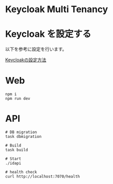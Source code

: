 # Keycloak Multi Tenancy

# Keycloak を設定する

以下を参考に設定を行います。

[Keycloakの設定方法](./keycloak/setup.md)

# Web

```
npm i
npm run dev
```

# API

```
# DB migration
task dbmigration

# Build
task build

# Start
./idapi

# health check
curl http://localhost:7070/health

```
